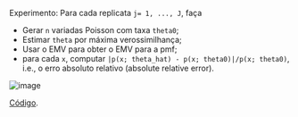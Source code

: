Experimento:
Para cada replicata `j= 1, ..., J`, faça
- Gerar `n` variadas Poisson com taxa `theta0`;
- Estimar `theta` por máxima verossimilhança;
- Usar o EMV para obter o EMV para a pmf;
- para cada `x`, computar `|p(x; theta_hat) - p(x; theta0)|/p(x; theta0)`, i.e., o erro absoluto relativo (absolute relative error).
  

![image](https://github.com/maxbiostat/Statistical_Inference_MSc/assets/2875083/ab723e9f-568e-4d34-8f46-63d4d7b91717)

[Código](https://github.com/maxbiostat/Statistical_Inference_MSc/blob/main/code/quality_of_estimation_Poisson.r).
